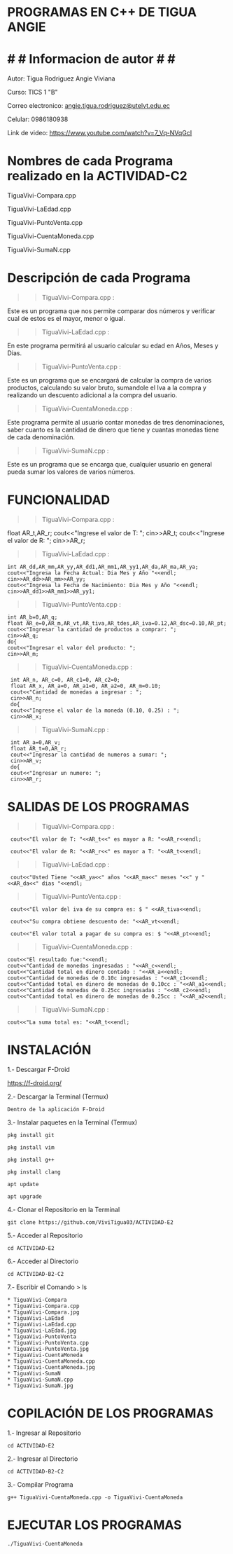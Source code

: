 # PROGRAMAS EN C++ DE TIGUA ANGIE

# # # Informacion de autor # # # 

Autor: Tigua Rodriguez Angie Viviana          

Curso: TICS 1 "B"

Correo electronico: angie.tigua.rodriguez@utelvt.edu.ec

Celular: 0986180938

Link de video: https://www.youtube.com/watch?v=7_Vq-NVqGcI 

# Nombres de cada Programa realizado en la ACTIVIDAD-C2 

TiguaVivi-Compara.cpp

TiguaVivi-LaEdad.cpp

TiguaVivi-PuntoVenta.cpp

TiguaVivi-CuentaMoneda.cpp

TiguaVivi-SumaN.cpp

# Descripción de cada Programa

>> TiguaVivi-Compara.cpp : 

Este es un programa que nos permite comparar dos números y verificar cual de estos es el mayor, menor o igual.

>> TiguaVivi-LaEdad.cpp : 

En este programa permitirá al usuario calcular su edad en Años, Meses y Dias.

>> TiguaVivi-PuntoVenta.cpp :  

Este es un programa que se encargará de calcular la compra de varios productos, calculando su valor bruto, sumandole el Iva a la compra y realizando un descuento adicional a la compra del usuario.

>> TiguaVivi-CuentaMoneda.cpp : 

Este programa permite al usuario contar monedas de tres denominaciones, saber cuanto es la cantidad de dinero que tiene y cuantas monedas tiene de cada denominación.

>> TiguaVivi-SumaN.cpp : 

Este es un programa que se encarga que, cualquier usuario en general pueda sumar los valores de varios números.

# FUNCIONALIDAD

>> TiguaVivi-Compara.cpp :

   float AR_t,AR_r;
   cout<<"Ingrese el valor de T: ";
   cin>>AR_t;
   cout<<"Ingrese el valor de R: ";
   cin>>AR_r;
  
 >> TiguaVivi-LaEdad.cpp : 
 
    int AR_dd,AR_mm,AR_yy,AR_dd1,AR_mm1,AR_yy1,AR_da,AR_ma,AR_ya;
    cout<<"Ingresa la Fecha Actual: Dia Mes y Año "<<endl;
    cin>>AR_dd>>AR_mm>>AR_yy;
    cout<<"Ingresa la Fecha de Nacimiento: Dia Mes y Año "<<endl;
    cin>>AR_dd1>>AR_mm1>>AR_yy1;   
  
  >> TiguaVivi-PuntoVenta.cpp : 
  
    int AR_b=0,AR_q;
    float AR_e=0,AR_m,AR_vt,AR_tiva,AR_tdes,AR_iva=0.12,AR_dsc=0.10,AR_pt;
    cout<<"Ingresar la cantidad de productos a comprar: ";
    cin>>AR_q;
    do{
    cout<<"Ingresar el valor del producto: ";
    cin>>AR_m;
  
 >> TiguaVivi-CuentaMoneda.cpp : 
 
     int AR_n, AR_c=0, AR_c1=0, AR_c2=0;
     float AR_x, AR_a=0, AR_a1=0, AR_a2=0, AR_m=0.10;
     cout<<"Cantidad de monedas a ingresar : ";
     cin>>AR_n;
     do{
     cout<<"Ingrese el valor de la moneda (0.10, 0.25) : ";
     cin>>AR_x;
            
>> TiguaVivi-SumaN.cpp : 

     int AR_a=0,AR_v;
     float AR_t=0,AR_r;
     cout<<"Ingresar la cantidad de numeros a sumar: ";
     cin>>AR_v;
     do{
     cout<<"Ingresar un numero: ";
     cin>>AR_r;
        
 # SALIDAS DE LOS PROGRAMAS
   
  >> TiguaVivi-Compara.cpp :
  
     cout<<"El valor de T: "<<AR_t<<" es mayor a R: "<<AR_r<<endl;
   
     cout<<"El valor de R: "<<AR_r<<" es mayor a T: "<<AR_t<<endl;
   
  >> TiguaVivi-LaEdad.cpp : 
  
     cout<<"Usted Tiene "<<AR_ya<<" años "<<AR_ma<<" meses "<<" y "<<AR_da<<" dias "<<endl; 
  
  >> TiguaVivi-PuntoVenta.cpp : 
  
     cout<<"El valor del iva de su compra es: $ " <<AR_tiva<<endl; 
     
     cout<<"Su compra obtiene descuento de: "<<AR_vt<<endl;
     
     cout<<"El valor total a pagar de su compra es: $ "<<AR_pt<<endl;
  
  >> TiguaVivi-CuentaMoneda.cpp : 

    cout<<"El resultado fue:"<<endl;
    cout<<"Cantidad de monedas ingresadas : "<<AR_c<<endl;
    cout<<"Cantidad total en dinero contado : "<<AR_a<<endl;
    cout<<"Cantidad de monedas de 0.10c ingresadas : "<<AR_c1<<endl;
    cout<<"Cantidad total en dinero de monedas de 0.10cc : "<<AR_a1<<endl;
    cout<<"Cantidad de monedas de 0.25cc ingresadas : "<<AR_c2<<endl;
    cout<<"Cantidad total en dinero de monedas de 0.25cc : "<<AR_a2<<endl;

  >> TiguaVivi-SumaN.cpp : 
  
    cout<<"La suma total es: "<<AR_t<<endl;

   # INSTALACIÓN
   
1.- Descargar F-Droid
  
  https://f-droid.org/

2.- Descargar la Terminal (Termux)

    Dentro de la aplicación F-Droid

3.- Instalar paquetes en la Terminal (Termux)

    pkg install git

    pkg install vim

    pkg install g++

    pkg install clang

    apt update

    apt upgrade

4.- Clonar el Repositorio en la Terminal

    git clone https://github.com/ViviTigua03/ACTIVIDAD-E2 

5.- Acceder al Repositorio

    cd ACTIVIDAD-E2

6.- Acceder al Directorio

    cd ACTIVIDAD-B2-C2

7.- Escribir el Comando > ls

    * TiguaVivi-Compara
    * TiguaVivi-Compara.cpp
    * TiguaVivi-Compara.jpg
    * TiguaVivi-LaEdad
    * TiguaVivi-LaEdad.cpp
    * TiguaVivi-LaEdad.jpg
    * TiguaVivi-PuntoVenta
    * TiguaVivi-PuntoVenta.cpp
    * TiguaVivi-PuntoVenta.jpg
    * TiguaVivi-CuentaMoneda
    * TiguaVivi-CuentaMoneda.cpp
    * TiguaVivi-CuentaMoneda.jpg
    * TiguaVivi-SumaN
    * TiguaVivi-SumaN.cpp
    * TiguaVivi-SumaN.jpg  
    
# COPILACIÓN DE LOS PROGRAMAS

1.- Ingresar al Repositorio

    cd ACTIVIDAD-E2

2.- Ingresar al Directorio

    cd ACTIVIDAD-B2-C2

3.- Compilar Programa

    g++ TiguaVivi-CuentaMoneda.cpp -o TiguaVivi-CuentaMoneda
  
# EJECUTAR LOS PROGRAMAS 
  
    ./TiguaVivi-CuentaMoneda
